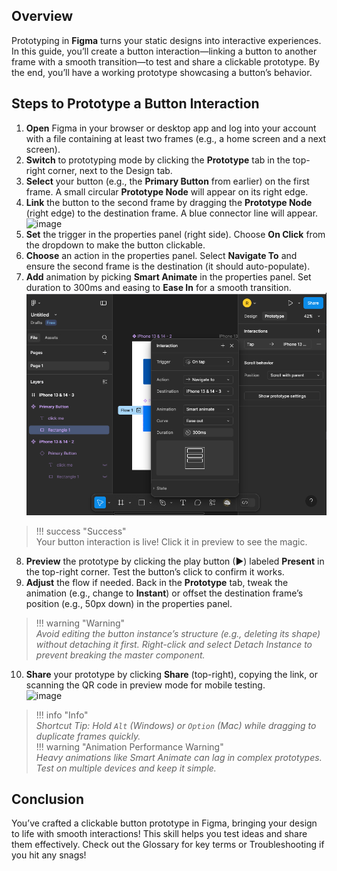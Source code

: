 ## Overview
Prototyping in **Figma** turns your static designs into interactive experiences. In this guide, you’ll create a button interaction—linking a button to another frame with a smooth transition—to test and share a clickable prototype. By the end, you’ll have a working prototype showcasing a button’s behavior.

## Steps to Prototype a Button Interaction

1. **Open** Figma in your browser or desktop app and log into your account with a file containing at least two frames (e.g., a home screen and a next screen).
2. **Switch** to prototyping mode by clicking the **Prototype** tab in the top-right corner, next to the Design tab.
3. **Select** your button (e.g., the **Primary Button** from earlier) on the first frame. A small circular **Prototype Node** will appear on its right edge.
4. **Link** the button to the second frame by dragging the **Prototype Node** (right edge) to the destination frame. A blue connector line will appear.  
   ![image](assets/PrototypeNode.png "Prototype Node") <!-- Placeholder; add actual image -->
5. **Set** the trigger in the properties panel (right side). Choose **On Click** from the dropdown to make the button clickable.
6. **Choose** an action in the properties panel. Select **Navigate To** and ensure the second frame is the destination (it should auto-populate).
7. **Add** animation by picking **Smart Animate** in the properties panel. Set duration to 300ms and easing to **Ease In** for a smooth transition.
    ![image](assets/SmartAnimate.png "Set Smart Animate")
>!!! success "Success"  
       Your button interaction is live! Click it in preview to see the magic.
8. **Preview** the prototype by clicking the play button (▶) labeled **Present** in the top-right corner. Test the button’s click to confirm it works.
9. **Adjust** the flow if needed. Back in the **Prototype** tab, tweak the animation (e.g., change to **Instant**) or offset the destination frame’s position (e.g., 50px down) in the properties panel.  
>!!! warning "Warning"  
       *Avoid editing the button instance’s structure (e.g., deleting its shape) without detaching it first. Right-click and select Detach Instance to prevent breaking the master component.*
10. **Share** your prototype by clicking **Share** (top-right), copying the link, or scanning the QR code in preview mode for mobile testing.  
    ![image](assets/PrototypeShare.png "Share Prototype")
>!!! info "Info"  
     *Shortcut Tip: Hold `Alt` (Windows) or `Option` (Mac) while dragging to duplicate frames quickly.*  
 >!!! warning "Animation Performance Warning"  
    *Heavy animations like Smart Animate can lag in complex prototypes. Test on multiple devices and keep it simple.*

## Conclusion
You’ve crafted a clickable button prototype in Figma, bringing your design to life with smooth interactions! This skill helps you test ideas and share them effectively. Check out the Glossary for key terms or Troubleshooting if you hit any snags!